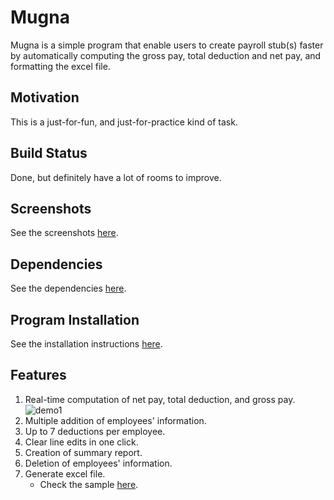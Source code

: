 # Mugna
Mugna is a simple program that enable users to create payroll stub(s) faster by automatically computing the gross pay, total deduction and net pay, and formatting the excel file.

## Motivation
This is a just-for-fun, and just-for-practice kind of task.

## Build Status
Done, but definitely have a lot of rooms to improve.

## Screenshots
See the screenshots [here](https://github.com/chraem/Mugna/tree/main/demo/snippets).

## Dependencies
See the dependencies [here](https://github.com/chraem/Mugna/blob/main/Pipfile).

## Program Installation
See the installation instructions [here](https://github.com/chraem/Mugna/tree/main/installer).

## Features
1. Real-time computation of net pay, total deduction, and gross pay.
![demo1](https://user-images.githubusercontent.com/80801050/133085156-a2cbfac7-3e6f-495e-9ffe-d34d50fad136.gif)
2. Multiple addition of employees' information.
3. Up to 7 deductions per employee.
4. Clear line edits in one click.
5. Creation of summary report.
6. Deletion of employees' information.
7. Generate excel file.
    - Check the sample [here](https://github.com/chraem/Mugna/blob/main/demo/demo.pdf).
